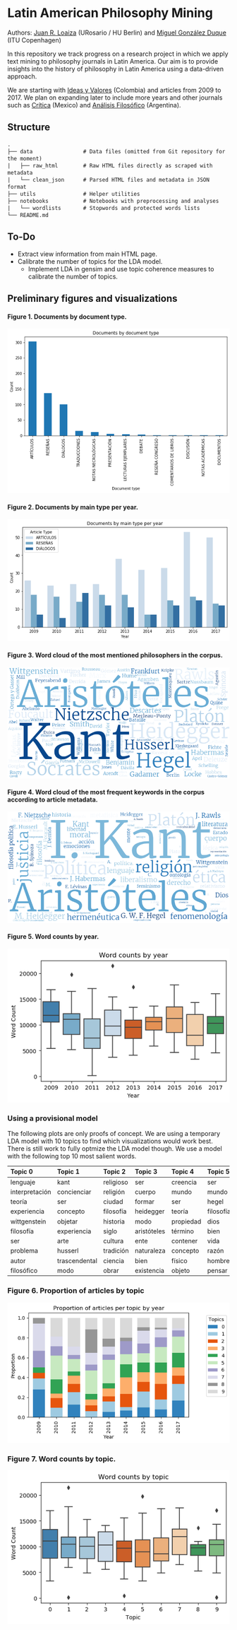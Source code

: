 # Latin American Philosophy Mining

Authors: [Juan R. Loaiza](https://www.juanrloaiza.me) (URosario / HU Berlin) and [Miguel González Duque](https://www.miguelgondu.com) (ITU Copenhagen)

In this repository we track progress on a research project in which we apply text mining to philosophy journals in Latin America. Our aim is to provide insights into the history of philosophy in Latin America using a data-driven approach.

We are starting with [Ideas y Valores](https://revistas.unal.edu.co/index.php/idval/) (Colombia) and articles from 2009 to 2017. We plan on expanding later to include more years and other journals such as [Crítica](http://critica.filosoficas.unam.mx/index.php/critica) (Mexico) and [Análisis Filosófico](https://analisisfilosofico.org/index.php/af) (Argentina).

## Structure

    .
    ├── data                # Data files (omitted from Git repository for the moment)
    |   ├── raw_html        # Raw HTML files directly as scraped with metadata     
    |   └── clean_json      # Parsed HTML files and metadata in JSON format
    ├── utils               # Helper utilities
    ├── notebooks           # Notebooks with preprocessing and analyses
    |   └── wordlists       # Stopwords and protected words lists
    └── README.md

## To-Do

* Extract view information from main HTML page.
* Calibrate the number of topics for the LDA model.
  * Implement LDA in gensim and use topic coherence measures to calibrate the number of topics.

## Preliminary figures and visualizations

#### Figure 1. Documents by document type.

![Documents by type](img/doc_by_type.png)

#### Figure 2. Documents by main type per year.

![Documents by type/year](img/doc_by_type-year.png)

#### Figure 3. Word cloud of the most mentioned philosophers in the corpus.

![Most mentioned authors in the corpus](img/author_wordcloud.png)

#### Figure 4. Word cloud of the most frequent keywords in the corpus according to article metadata.

![Most frequent keywords in the corpus](img/keyword_wordcloud.png)

#### Figure 5. Word counts by year.

![Word counts by year](img/wordCount_byYear.png)

### Using a provisional model

The following plots are only proofs of concept. We are using a temporary LDA model with 10 topics to find which visualizations would work best. There is still work to fully optmize the LDA model though. We use a model with the following top 10 most salient words.

| Topic 0        | Topic 1       | Topic 2   | Topic 3     | Topic 4   | Topic 5   | Topic 6     | Topic 7   | Topic 8      | Topic 9  |
|:-------------- |:------------- |:--------- |:----------- |:--------- |:--------- |:----------- |:--------- |:------------ |:-------- |
| lenguaje       | kant          | religioso | ser         | creencia  | ser       | político    | acción    | alma         | político |
| interpretación | concienciar   | religión  | cuerpo      | mundo     | mundo     | formar      | moral     | ser          | derecho  |
| teoría         | ser           | ciudad    | formar      | ser       | hegel     | vida        | ser       | platón       | moral    |
| experiencia    | concepto      | filosofía | heidegger   | teoría    | filosofía | ser         | accionar  | filosofía    | ser      |
| wittgenstein   | objetar       | historia  | modo        | propiedad | dios      | filosofía   | agente    | conocimiento | justicia |
| filosofía      | experiencia   | siglo     | aristóteles | término   | bien      | nietzsche   | personar  | sócrates     | bien     |
| ser            | arte          | cultura   | ente        | contener  | vida      | foucault    | desear    | hombre       | social   |
| problema       | husserl       | tradición | naturaleza  | concepto  | razón     | social      | intención | virtud       | sociedad |
| autor          | trascendental | ciencia   | bien        | físico    | hombre    | crítico     | bien      | bien         | teoría   |
| filosófico     | modo          | obrar     | existencia  | objeto    | pensar    | pensamiento | libertar  | obrar        | razón    |

### Figure 6. Proportion of articles by topic

![Proportion of articles by topic](img/proportion_by_year.png)

### Figure 7. Word counts by topic.

![Word counts by topic](img/wordCount_byTopic.png)
